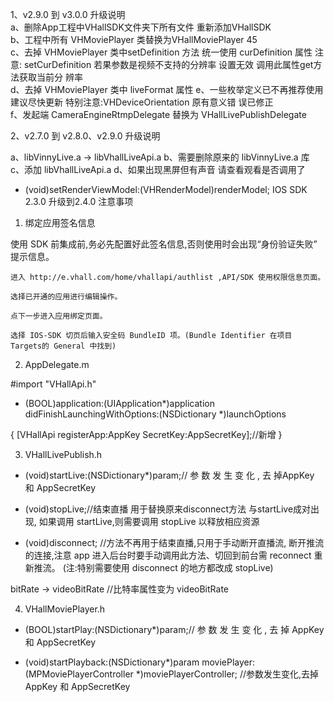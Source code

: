 
1、v2.9.0 到 v3.0.0 升级说明 <br>
a、删除App工程中VHallSDK文件夹下所有文件 重新添加VHallSDK<br>
b、工程中所有 VHMoviePlayer 类替换为VHallMoviePlayer 45<br>
c、去掉 VHMoviePlayer 类中setDefinition 方法 统一使用 curDefinition 属性 注意: setCurDefinition 若果参数是视频不支持的分辨率 设置无效 调用此属性get方法获取当前分 辨率<br>
d、去掉 VHMoviePlayer 类中 liveFormat 属性 e、一些枚举定义已不再推荐使用建议尽快更新 特别注意:VHDeviceOrientation 原有意义错 误已修正<br>
f、发起端 CameraEngineRtmpDelegate 替换为 VHallLivePublishDelegate<br>

2、v2.7.0 到 v2.8.0、v2.9.0 升级说明

a、libVinnyLive.a -> libVhallLiveApi.a b、需要删除原来的 libVinnyLive.a 库
c、添加 libVhallLiveApi.a d、如果出现黑屏但有声音 请查看观看是否调用了
- (void)setRenderViewModel:(VHRenderModel)renderModel;
IOS SDK 2.3.0 升级到2.4.0 注意事项

1) 绑定应用签名信息

使用 SDK 前集成前,务必先配置好此签名信息,否则使用时会出现“身份验证失败” 提示信息。

    进入 http://e.vhall.com/home/vhallapi/authlist ,API/SDK 使用权限信息页面。

    选择已开通的应用进行编辑操作。

    点下一步进入应用绑定页面。

    选择 IOS-SDK 切页后输入安全码 BundleID 项。(Bundle Identifier 在项目 Targets的 General 中找到)


2) AppDelegate.m

#import "VHallApi.h"

- (BOOL)application:(UIApplication*)application didFinishLaunchingWithOptions:(NSDictionary *)launchOptions

{
   [VHallApi registerApp:AppKey SecretKey:AppSecretKey];//新增 
}

3) VHallLivePublish.h

- (void)startLive:(NSDictionary*)param;// 参 数 发 生 变 化 , 去 掉AppKey 和 AppSecretKey

- (void)stopLive;//结束直播 用于替换原来disconnect方法 与startLive成对出现,
如果调用 startLive,则需要调用 stopLive 以释放相应资源

- (void)disconnect; //方法不再用于结束直播,只用于手动断开直播流, 断开推流
的连接,注意 app 进入后台时要手动调用此方法、切回到前台需 reconnect 重新推流。 (注:特别需要使用 disconnect 的地方都改成 stopLive)

bitRate -> videoBitRate //比特率属性变为 videoBitRate

4) VHallMoviePlayer.h

- (BOOL)startPlay:(NSDictionary*)param;// 参 数 发 生 变 化 , 去 掉 AppKey 和
AppSecretKey

- (void)startPlayback:(NSDictionary*)param moviePlayer:(MPMoviePlayerController
*)moviePlayerController; //参数发生变化,去掉 AppKey 和 AppSecretKey
